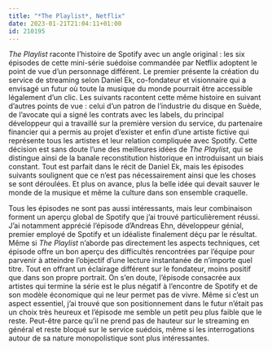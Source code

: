 ```yaml
---
title: "*The Playlist*, Netflix"
date: 2023-01-21T21:04:11+01:00
id: 210195 
---
```


*The Playlist* raconte l’histoire de Spotify avec un angle original : les six épisodes de cette mini-série suédoise commandée par Netflix adoptent le point de vue d’un personnage différent. Le premier présente la création du service de streaming selon Daniel Ek, co-fondateur et visionnaire qui a envisagé un futur où toute la musique du monde pourrait être accessible légalement d’un clic. Les suivants racontent cette même histoire en suivant d’autres points de vue : celui d’un patron de l’industrie du disque en Suède, de l’avocate qui a signé les contrats avec les labels, du principal développeur qui a travaillé sur la première version du service, du partenaire financier qui a permis au projet d’exister et enfin d’une artiste fictive qui représente tous les artistes et leur relation compliquée avec Spotify. Cette décision est sans doute l’une des meilleures idées de *The Playlist*, qui se distingue ainsi de la banale reconstitution historique en introduisant un biais constant. Tout est parfait dans le récit de Daniel Ek, mais les épisodes suivants soulignent que ce n’est pas nécessairement ainsi que les choses se sont déroulées. Et plus on avance, plus la belle idée qui devait sauver le monde de la musique et même la culture dans son ensemble craquelle.

Tous les épisodes ne sont pas aussi intéressants, mais leur combinaison forment un aperçu global de Spotify que j’ai trouvé particulièrement réussi. J’ai notamment apprécié l’épisode d’Andreas Ehn, développeur génial, premier employé de Spotify et un idéaliste finalement déçu par le résultat. Même si *The Playlist* n’aborde pas directement les aspects techniques, cet épisode offre un bon aperçu des difficultés rencontrées par l’équipe pour parvenir à atteindre l’objectif d’une lecture instantanée de n’importe quel titre. Tout en offrant un éclairage différent sur le fondateur, moins positif que dans son propre portrait. On s’en doute, l’épisode consacrée aux artistes qui termine la série est le plus négatif à l’encontre de Spotify et de son modèle économique qui ne leur permet pas de vivre. Même si c’est un aspect essentiel, j’ai trouvé que son positionnement dans le futur n’était pas un choix très heureux et l’épisode me semble un petit peu plus faible que le reste. Peut-être parce qu’il ne prend pas de hauteur sur le streaming en général et reste bloqué sur le service suédois, même si les interrogations autour de sa nature monopolistique sont plus intéressantes.


